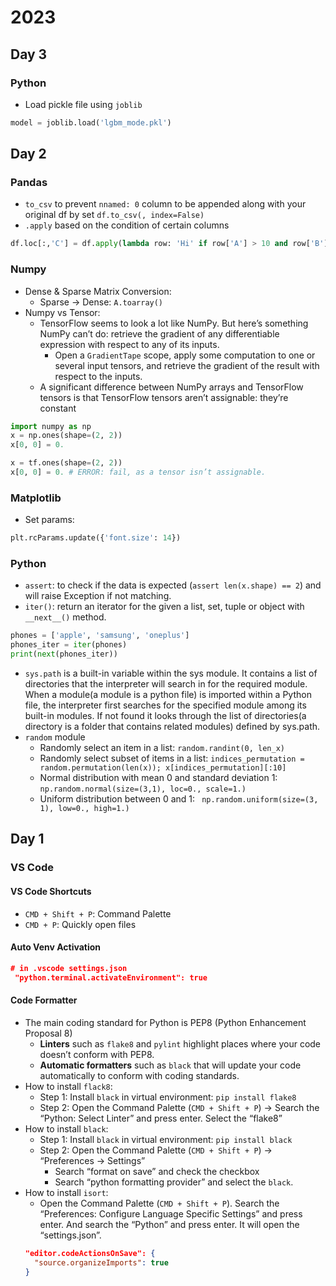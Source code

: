 # 2023
## Day 3
### Python
- Load pickle file using `joblib`
```Python
model = joblib.load('lgbm_mode.pkl')
```
## Day 2
### Pandas
- `to_csv` to prevent `nnamed: 0` column to be appended along with your original df by set `df.to_csv(, index=False)`
- `.apply` based on the condition of certain columns
```Python
df.loc[:,'C'] = df.apply(lambda row: 'Hi' if row['A'] > 10 and row['B'] < 5 else '')
```
### Numpy
- Dense & Sparse Matrix Conversion:
  - Sparse &#8594; Dense: `A.toarray()`
- Numpy vs Tensor: 
  - TensorFlow seems to look a lot like NumPy. But here’s something NumPy can’t do: retrieve the gradient of any differentiable expression with respect to any of its inputs. 
    - Open a `GradientTape` scope, apply some computation to one or several input tensors, and retrieve the gradient of the result with respect to the inputs.
  - A significant difference between NumPy arrays and TensorFlow tensors is that TensorFlow tensors aren’t assignable: they’re constant
```Python
import numpy as np
x = np.ones(shape=(2, 2))
x[0, 0] = 0.

x = tf.ones(shape=(2, 2))
x[0, 0] = 0. # ERROR: fail, as a tensor isn’t assignable.
```

### Matplotlib
- Set params:
```Python
plt.rcParams.update({'font.size': 14})
```

### Python 
- `assert`: to check if the data is expected (`assert len(x.shape) == 2`) and will raise Exception if not matching.
- `iter()`: return an iterator for the given a list, set, tuple or object with `__next__()` method. 
```Python
phones = ['apple', 'samsung', 'oneplus'] 
phones_iter = iter(phones) 
print(next(phones_iter))
```
- `sys.path` is a built-in variable within the sys module. It contains a list of directories that the interpreter will search in for the required module. When a module(a module is a python file) is imported within a Python file, the interpreter first searches for the specified module among its built-in modules. If not found it looks through the list of directories(a directory is a folder that contains related modules) defined by sys.path.
- `random` module
  - Randomly select an item in a list: `random.randint(0, len_x)`
  - Randomly select subset of items in a list: `indices_permutation = random.permutation(len(x)); x[indices_permutation][:10]`
  - Normal distribution with mean 0 and standard deviation 1: `np.random.normal(size=(3,1), loc=0., scale=1.)`
  - Uniform distribution between 0 and 1: ` np.random.uniform(size=(3, 1), low=0., high=1.)`

## Day 1
### VS Code
#### VS Code Shortcuts
- `CMD + Shift + P`: Command Palette
- `CMD + P`: Quickly open files
#### Auto Venv Activation

```json
# in .vscode settings.json
 "python.terminal.activateEnvironment": true
```
#### Code Formatter
- The main coding standard for Python is PEP8 (Python Enhancement Proposal 8)
  - **Linters** such as `flake8` and `pylint` highlight places where your code doesn’t conform with PEP8.
  - **Automatic formatters** such as `black` that will update your code automatically to conform with coding standards.
- How to install `flack8`:
  - Step 1: Install `black` in virtual environment: `pip install flake8`
  - Step 2: Open the Command Palette (`CMD + Shift + P`) &#8594; Search the “Python: Select Linter” and press enter. Select the “flake8”
- How to install `black`:
  - Step 1: Install `black` in virtual environment: `pip install black`
  - Step 2: Open the Command Palette (`CMD + Shift + P`) &#8594; “Preferences &#8594; Settings”
    - Search “format on save” and check the checkbox
    - Search “python formatting provider” and select the `black`.
- How to install `isort`:
  - Open the Command Palette (`CMD + Shift + P`). Search the “Preferences: Configure Language Specific Settings” and press enter. And search the “Python” and press enter. It will open the “settings.json”.
  ```json
  "editor.codeActionsOnSave": {
    "source.organizeImports": true
  }
  ```
